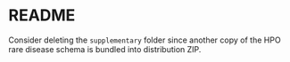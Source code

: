 # README

Consider deleting the `supplementary` folder since another copy of the HPO rare disease schema is bundled 
into distribution ZIP.
